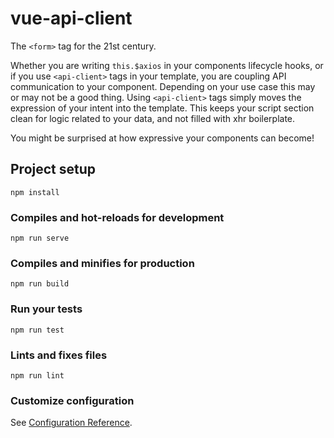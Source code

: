 # vue-api-client

The `<form>` tag for the 21st century.

Whether you are writing `this.$axios` in your components lifecycle hooks, or if you use `<api-client>` tags in your template, you are coupling API communication to your component. Depending on your use case this may or may not be a good thing. Using `<api-client>` tags simply moves the expression of your intent into the template. This keeps your script section clean for logic related to your data, and not filled with xhr boilerplate. 

You might be surprised at how expressive your components can become! 

## Project setup
```
npm install
```

### Compiles and hot-reloads for development
```
npm run serve
```

### Compiles and minifies for production
```
npm run build
```

### Run your tests
```
npm run test
```

### Lints and fixes files
```
npm run lint
```

### Customize configuration
See [Configuration Reference](https://cli.vuejs.org/config/).
